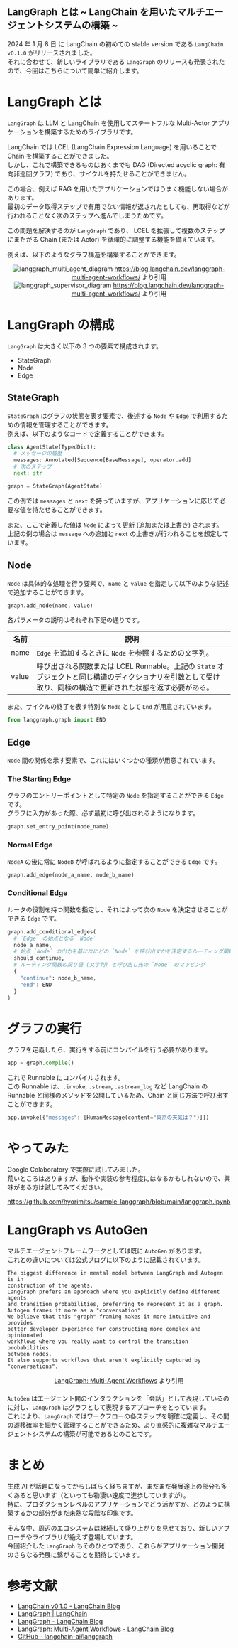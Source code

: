 LangGraph とは ~ LangChain を用いたマルチエージェントシステムの構築 ~
---

2024 年 1 月 8 日 に LangChain の初めての stable version である `LangChain v0.1.0` がリリースされました。  
それに合わせて、新しいライブラリである `LangGraph` のリリースも発表されたので、今回はこちらについて簡単に紹介します。

# LangGraph とは

`LangGraph` は LLM と LangChain を使用してステートフルな Multi-Actor アプリケーションを構築するためのライブラリです。

LangChain では LCEL (LangChain Expression Language) を用いることで Chain を構築することができました。  
しかし、これで構築できるものはあくまでも DAG (Directed acyclic graph: 有向非巡回グラフ) であり、サイクルを持たせることができません。

この場合、例えば RAG を用いたアプリケーションではうまく機能しない場合があります。  
最初のデータ取得ステップで有用でない情報が返されたとしても、再取得などが行われることなく次のステップへ進んでしまうためです。

この問題を解決するのが `LangGraph` であり、 LCEL を拡張して複数のステップにまたがる Chain (または Actor) を循環的に調整する機能を備えています。

例えば、以下のようなグラフ構造を構築することができます。

<div style="text-align:center">
  <img src="https://github.com/hyorimitsu/tech-talk/tree/main/2024/0205_LangGraph/img/langgraph_multi_agent_diagram.png?raw=true" alt="langgraph_multi_agent_diagram" />
  <a href="https://blog.langchain.dev/langgraph-multi-agent-workflows/" target="_blank">https://blog.langchain.dev/langgraph-multi-agent-workflows/</a> より引用
</div>
<div style="text-align:center">
  <img src="https://github.com/hyorimitsu/tech-talk/tree/main/2024/0205_LangGraph/img/langgraph_supervisor_diagram.png?raw=true" alt="langgraph_supervisor_diagram" />
  <a href="https://blog.langchain.dev/langgraph-multi-agent-workflows/" target="_blank">https://blog.langchain.dev/langgraph-multi-agent-workflows/</a> より引用
</div>

# LangGraph の構成

`LangGraph` は大きく以下の 3 つの要素で構成されます。

- StateGraph
- Node
- Edge

## StateGraph

`StateGraph` はグラフの状態を表す要素で、後述する `Node` や `Edge` で利用するための情報を管理することができます。  
例えば、以下のようなコードで定義することができます。  

```python
class AgentState(TypedDict):
  # メッセージの履歴
  messages: Annotated[Sequence[BaseMessage], operator.add]
  # 次のステップ
  next: str

graph = StateGraph(AgentState)
```

この例では `messages` と `next` を持っていますが、アプリケーションに応じて必要な値を持たせることができます。

また、ここで定義した値は `Node` によって更新 (追加または上書き) されます。  
上記の例の場合は `message` への追加と `next` の上書きが行われることを想定しています。

## Node

`Node` は具体的な処理を行う要素で、`name` と `value` を指定して以下のような記述で追加することができます。

```python
graph.add_node(name, value)
```

各パラメータの説明はそれぞれ下記の通りです。

| 名前 | 説明 |
| --- | --- |
| name | `Edge` を追加するときに `Node` を参照するための文字列。 |
| value | 呼び出される関数または LCEL Runnable。上記の `State` オブジェクトと同じ構造のディクショナリを引数として受け取り、同様の構造で更新された状態を返す必要がある。 |

また、サイクルの終了を表す特別な `Node` として `End` が用意されています。

```python
from langgraph.graph import END
```

## Edge

`Node` 間の関係を示す要素で、これにはいくつかの種類が用意されています。

### The Starting Edge

グラフのエントリーポイントとして特定の `Node` を指定することができる `Edge` です。  
グラフに入力があった際、必ず最初に呼び出されるようになります。

```python
graph.set_entry_point(node_name)
```

### Normal Edge

`NodeA` の後に常に `NodeB` が呼ばれるように指定することができる `Edge` です。

```python
graph.add_edge(node_a_name, node_b_name)
```

### Conditional Edge

ルータの役割を持つ関数を指定し、それによって次の `Node` を決定させることができる `Edge` です。

```python
graph.add_conditional_edges(
  # `Edge` の始点となる `Node`
  node_a_name,
  # 始点 `Node` の出力を基に次にどの `Node` を呼び出すかを決定するルーティング関数
  should_continue,
  # ルーティング関数の戻り値 (文字列) と呼び出し先の `Node` のマッピング
  {
    "continue": node_b_name,
    "end": END
  }
)
```

# グラフの実行

グラフを定義したら、実行をする前にコンパイルを行う必要があります。

```python
app = graph.compile()
```

これで Runnable にコンパイルされます。  
この Runnable は、`.invoke`, `.stream`, `.astream_log` など LangChain の Runnable と同様のメソッドを公開しているため、Chain と同じ方法で呼び出すことができます。

```python
app.invoke({"messages": [HumanMessage(content="東京の天気は？")]})
```

# やってみた

Google Colaboratory で実際に試してみました。  
荒いところはありますが、動作や実装の参考程度にはなるかもしれないので、興味がある方は試してみてください。

https://github.com/hyorimitsu/sample-langgraph/blob/main/langgraph.ipynb

# LangGraph vs AutoGen

マルチエージェントフレームワークとしては既に `AutoGen` があります。  
これとの違いについては公式ブログに以下のように記載されています。

```
The biggest difference in mental model between LangGraph and Autogen is in 
construction of the agents.
LangGraph prefers an approach where you explicitly define different agents 
and transition probabilities, preferring to represent it as a graph.
Autogen frames it more as a "conversation".
We believe that this "graph" framing makes it more intuitive and provides 
better developer experience for constructing more complex and opinionated 
workflows where you really want to control the transition probabilities 
between nodes.
It also supports workflows that aren't explicitly captured by "conversations".
```
<div style="text-align: center; margin-bottom: 20px;">
    <a href="https://blog.langchain.dev/langgraph-multi-agent-workflows/" target="_blank">LangGraph: Multi-Agent Workflows</a> より引用
</div>

`AutoGen` はエージェント間のインタラクションを「会話」として表現しているのに対し、`LangGraph` はグラフとして表現するアプローチをとっています。  
これにより、`LangGraph` ではワークフローの各ステップを明確に定義し、その間の遷移確率を細かく管理することができるため、より直感的に複雑なマルチエージェントシステムの構築が可能であるとのことです。

# まとめ

生成 AI が話題になってからしばらく経ちますが、まだまだ発展途上の部分も多くあると思います（といっても物凄い速度で進歩していますが）。  
特に、プロダクションレベルのアプリケーションでどう活かすか、どのように構築するかの部分がまだ未熟な段階な印象です。

そんな中、周辺のエコシステムは継続して盛り上がりを見せており、新しいアプローチやライブラリが絶えず登場しています。  
今回紹介した `LangGraph` もそのひとつであり、これらがアプリケーション開発のさらなる発展に繋がることを期待しています。

# 参考文献

- [LangChain v0.1.0 - LangChain Blog](https://blog.langchain.dev/langchain-v0-1-0/)
- [LangGraph | LangChain](https://python.langchain.com/docs/langgraph)
- [LangGraph - LangChain Blog](https://blog.langchain.dev/langgraph/)
- [LangGraph: Multi-Agent Workflows - LangChain Blog](https://blog.langchain.dev/langgraph-multi-agent-workflows/)
- [GitHub - langchain-ai/langgraph](https://github.com/langchain-ai/langgraph)
